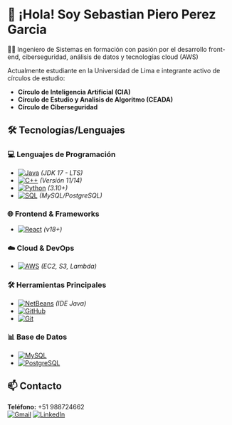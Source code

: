 # 👋 ¡Hola! Soy Sebastian Piero Perez Garcia  
🧑‍💻 Ingeniero de Sistemas en formación con pasión por el desarrollo front-end, ciberseguridad, análisis de datos y tecnologías cloud (AWS)

Actualmente estudiante en la Universidad de Lima e integrante activo de círculos de estudio:  
- **Círculo de Inteligencia Artificial (CIA)**
- **Círculo de Estudio y Analisis de Algoritmo (CEADA)**
- **Círculo de Ciberseguridad**

## 🛠️ Tecnologías/Lenguajes

### 💻 Lenguajes de Programación
- [![Java](https://img.shields.io/badge/Java-17-%23ED8B00?logo=openjdk&logoColor=white)](https://www.oracle.com/java/) *(JDK 17 - LTS)*  
- [![C++](https://img.shields.io/badge/C++-00599C?logo=cplusplus&logoColor=white)](https://isocpp.org/) *(Versión 11/14)*  
- [![Python](https://img.shields.io/badge/Python-3776AB?logo=python&logoColor=white)](https://python.org) *(3.10+)*  
- [![SQL](https://img.shields.io/badge/SQL-4479A1?logo=postgresql&logoColor=white)](https://www.iso.org/standard/76583.html) *(MySQL/PostgreSQL)*  

### 🌐 Frontend & Frameworks
- [![React](https://img.shields.io/badge/React-61DAFB?logo=react&logoColor=black)](https://reactjs.org/) *(v18+)*  

### ☁️ Cloud & DevOps
- [![AWS](https://img.shields.io/badge/AWS-232F3E?logo=amazonaws&logoColor=white)](https://aws.amazon.com/) *(EC2, S3, Lambda)*  

### 🛠️ Herramientas Principales
- [![NetBeans](https://img.shields.io/badge/Apache_NetBeans-1B6AC6?logo=apachenetbeans&logoColor=white)](https://netbeans.apache.org/) *(IDE Java)*  
- [![GitHub](https://img.shields.io/badge/GitHub-181717?logo=github&logoColor=white)](https://github.com/)  
- [![Git](https://img.shields.io/badge/Git-F05032?logo=git&logoColor=white)](https://git-scm.com/)  

### 📊 Base de Datos
- [![MySQL](https://img.shields.io/badge/MySQL-4479A1?logo=mysql&logoColor=white)](https://www.mysql.com/)  
- [![PostgreSQL](https://img.shields.io/badge/PostgreSQL-4169E1?logo=postgresql&logoColor=white)](https://www.postgresql.org/)
  
## 📫 Contacto  
**Teléfono:** +51 988724662  
[![Gmail](https://img.shields.io/badge/-Gmail-%23333?style=for-the-badge&logo=gmail&logoColor=white)](mailto:sppcorreoinfo@gmail.com)
[![LinkedIn](https://img.shields.io/badge/-LinkedIn-%230077B5?style=for-the-badge&logo=linkedin&logoColor=white)](https://www.linkedin.com/in/piero-perez-a62091300/)
